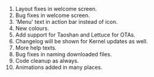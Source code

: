 1. Layout fixes in welcome screen.
2. Bug fixes in welcome screen.
3. 'Menu' text in action bar instead of icon.
4. New colours.
5. Add support for Taoshan and Lettuce for OTAs.
6. Changelog will be shown for Kernel updates as well.
7. More help texts.
8. Bug fixes in naming downloaded files.
9. Code cleanup as always.
10. Animations added in many places.
